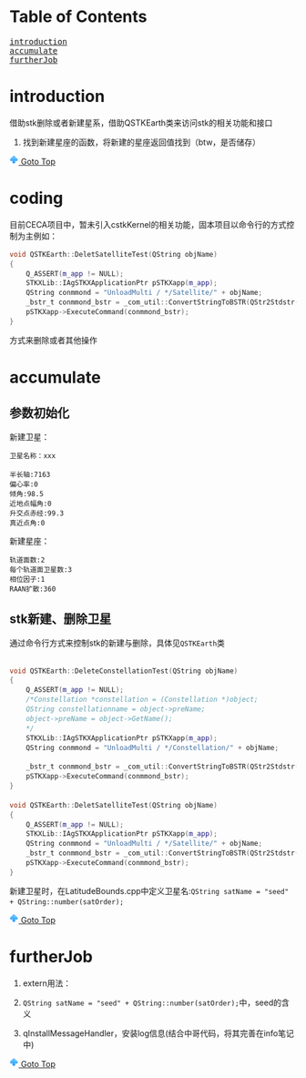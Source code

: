 # Table of Contents
<pre>
<a href="#introduction">introduction</a>
<a href="#accumulate">accumulate</a>
<a href="#furtherjob">furtherJob</a>
</pre>


# introduction

借助stk删除或者新建星系，借助QSTKEarth类来访问stk的相关功能和接口

1. 找到新建星座的函数，将新建的星座返回值找到（btw，是否储存）



[![top] Goto Top](#table-of-contents)



# coding 

目前CECA项目中，暂未引入cstkKernel的相关功能，固本项目以命令行的方式控制为主例如：
```cpp
void QSTKEarth::DeletSatelliteTest(QString objName)
{
	Q_ASSERT(m_app != NULL);
	STKXLib::IAgSTKXApplicationPtr pSTKXapp(m_app);
	QString conmmond = "UnloadMulti / */Satellite/" + objName;
	_bstr_t conmmond_bstr = _com_util::ConvertStringToBSTR(QStr2Stdstr(conmmond).c_str());
	pSTKXapp->ExecuteCommand(conmmond_bstr);
}
```
方式来删除或者其他操作












# accumulate
## 参数初始化
新建卫星：
```
卫星名称：xxx

半长轴:7163
偏心率:0
倾角:98.5
近地点幅角:0
升交点赤经:99.3
真近点角:0
```

新建星座：
```
轨道面数:2
每个轨道面卫星数:3
相位因子:1
RAAN扩散:360
```

## stk新建、删除卫星
通过命令行方式来控制stk的新建与删除，具体见`QSTKEarth`类

```cpp

void QSTKEarth::DeleteConstellationTest(QString objName)
{
	Q_ASSERT(m_app != NULL);
	/*Constellation *constellation = (Constellation *)object;
	QString constellationname = object->preName;
	object->preName = object->GetName();
	*/
	STKXLib::IAgSTKXApplicationPtr pSTKXapp(m_app);
	QString conmmond = "UnloadMulti / */Constellation/" + objName;

	_bstr_t conmmond_bstr = _com_util::ConvertStringToBSTR(QStr2Stdstr(conmmond).c_str());
	pSTKXapp->ExecuteCommand(conmmond_bstr);
}

void QSTKEarth::DeletSatelliteTest(QString objName)
{
	Q_ASSERT(m_app != NULL);
	STKXLib::IAgSTKXApplicationPtr pSTKXapp(m_app);
	QString conmmond = "UnloadMulti / */Satellite/" + objName;
	_bstr_t conmmond_bstr = _com_util::ConvertStringToBSTR(QStr2Stdstr(conmmond).c_str());
	pSTKXapp->ExecuteCommand(conmmond_bstr);
}

```

新建卫星时，在LatitudeBounds.cpp中定义卫星名:`QString satName = "seed" + QString::number(satOrder);`

[![top] Goto Top](#table-of-contents)

# furtherJob

1. extern用法：

2. `QString satName = "seed" + QString::number(satOrder);`中，seed的含义

3. qInstallMessageHandler，安装log信息(结合中哥代码，将其完善在info笔记中)
























[![top] Goto Top](#table-of-contents)


[top]: up.png

